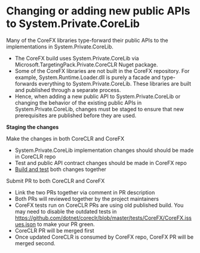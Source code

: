 Changing or adding new public APIs to System.Private.CoreLib
============================================================

Many of the CoreFX libraries type-forward their public APIs to the implementations in System.Private.CoreLib.
- The CoreFX build uses System.Private.CoreLib via Microsoft.TargetingPack.Private.CoreCLR Nuget package.
- Some of the CoreFX libraries are not built in the CoreFX repository. For example, System.Runtime.Loader.dll is purely a facade and type-forwards everything to System.Private.CoreLib. These libraries are built and published through a separate process.
- Hence, when adding a new public API to System.Private.CoreLib or changing the behavior of the existing public APIs in System.Private.CoreLib, changes must be staged to ensure that new prerequisites are published before they are used.

**Staging the changes**

Make the changes in both CoreCLR and CoreFX
- System.Private.CoreLib implementation changes should should be made in CoreCLR repo
- Test and public API contract changes should be made in CoreFX repo
- [Build and test](https://github.com/dotnet/corefx/blob/master/Documentation/project-docs/developer-guide.md#testing-with-private-coreclr-bits) both changes together

Submit PR to both CoreCLR and CoreFX
- Link the two PRs together via comment in PR description
- Both PRs will reviewed together by the project maintainers
- CoreFX tests run on CoreCLR PRs are using old published build. You may need to disable the outdated tests in https://github.com/dotnet/coreclr/blob/master/tests/CoreFX/CoreFX.issues.json to make your PR green.
- CoreCLR PR will be merged first
- Once updated CoreCLR is consumed by CoreFX repo, CoreFX PR will be merged second.
